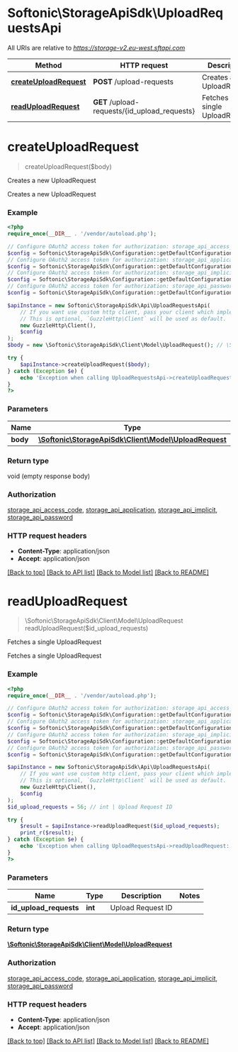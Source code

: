 # Softonic\StorageApiSdk\UploadRequestsApi

All URIs are relative to *https://storage-v2.eu-west.sftapi.com*

Method | HTTP request | Description
------------- | ------------- | -------------
[**createUploadRequest**](UploadRequestsApi.md#createUploadRequest) | **POST** /upload-requests | Creates a new UploadRequest
[**readUploadRequest**](UploadRequestsApi.md#readUploadRequest) | **GET** /upload-requests/{id_upload_requests} | Fetches a single UploadRequest


# **createUploadRequest**
> createUploadRequest($body)

Creates a new UploadRequest

Creates a new UploadRequest

### Example
```php
<?php
require_once(__DIR__ . '/vendor/autoload.php');

// Configure OAuth2 access token for authorization: storage_api_access_code
$config = Softonic\StorageApiSdk\Configuration::getDefaultConfiguration()->setAccessToken('YOUR_ACCESS_TOKEN');
// Configure OAuth2 access token for authorization: storage_api_application
$config = Softonic\StorageApiSdk\Configuration::getDefaultConfiguration()->setAccessToken('YOUR_ACCESS_TOKEN');
// Configure OAuth2 access token for authorization: storage_api_implicit
$config = Softonic\StorageApiSdk\Configuration::getDefaultConfiguration()->setAccessToken('YOUR_ACCESS_TOKEN');
// Configure OAuth2 access token for authorization: storage_api_password
$config = Softonic\StorageApiSdk\Configuration::getDefaultConfiguration()->setAccessToken('YOUR_ACCESS_TOKEN');

$apiInstance = new Softonic\StorageApiSdk\Api\UploadRequestsApi(
    // If you want use custom http client, pass your client which implements `GuzzleHttp\ClientInterface`.
    // This is optional, `GuzzleHttp\Client` will be used as default.
    new GuzzleHttp\Client(),
    $config
);
$body = new \Softonic\StorageApiSdk\Client\Model\UploadRequest(); // \Softonic\StorageApiSdk\Client\Model\UploadRequest | 

try {
    $apiInstance->createUploadRequest($body);
} catch (Exception $e) {
    echo 'Exception when calling UploadRequestsApi->createUploadRequest: ', $e->getMessage(), PHP_EOL;
}
?>
```

### Parameters

Name | Type | Description  | Notes
------------- | ------------- | ------------- | -------------
 **body** | [**\Softonic\StorageApiSdk\Client\Model\UploadRequest**](../Model/UploadRequest.md)|  | [optional]

### Return type

void (empty response body)

### Authorization

[storage_api_access_code](../../README.md#storage_api_access_code), [storage_api_application](../../README.md#storage_api_application), [storage_api_implicit](../../README.md#storage_api_implicit), [storage_api_password](../../README.md#storage_api_password)

### HTTP request headers

 - **Content-Type**: application/json
 - **Accept**: application/json

[[Back to top]](#) [[Back to API list]](../../README.md#documentation-for-api-endpoints) [[Back to Model list]](../../README.md#documentation-for-models) [[Back to README]](../../README.md)

# **readUploadRequest**
> \Softonic\StorageApiSdk\Client\Model\UploadRequest readUploadRequest($id_upload_requests)

Fetches a single UploadRequest

Fetches a single UploadRequest

### Example
```php
<?php
require_once(__DIR__ . '/vendor/autoload.php');

// Configure OAuth2 access token for authorization: storage_api_access_code
$config = Softonic\StorageApiSdk\Configuration::getDefaultConfiguration()->setAccessToken('YOUR_ACCESS_TOKEN');
// Configure OAuth2 access token for authorization: storage_api_application
$config = Softonic\StorageApiSdk\Configuration::getDefaultConfiguration()->setAccessToken('YOUR_ACCESS_TOKEN');
// Configure OAuth2 access token for authorization: storage_api_implicit
$config = Softonic\StorageApiSdk\Configuration::getDefaultConfiguration()->setAccessToken('YOUR_ACCESS_TOKEN');
// Configure OAuth2 access token for authorization: storage_api_password
$config = Softonic\StorageApiSdk\Configuration::getDefaultConfiguration()->setAccessToken('YOUR_ACCESS_TOKEN');

$apiInstance = new Softonic\StorageApiSdk\Api\UploadRequestsApi(
    // If you want use custom http client, pass your client which implements `GuzzleHttp\ClientInterface`.
    // This is optional, `GuzzleHttp\Client` will be used as default.
    new GuzzleHttp\Client(),
    $config
);
$id_upload_requests = 56; // int | Upload Request ID

try {
    $result = $apiInstance->readUploadRequest($id_upload_requests);
    print_r($result);
} catch (Exception $e) {
    echo 'Exception when calling UploadRequestsApi->readUploadRequest: ', $e->getMessage(), PHP_EOL;
}
?>
```

### Parameters

Name | Type | Description  | Notes
------------- | ------------- | ------------- | -------------
 **id_upload_requests** | **int**| Upload Request ID |

### Return type

[**\Softonic\StorageApiSdk\Client\Model\UploadRequest**](../Model/UploadRequest.md)

### Authorization

[storage_api_access_code](../../README.md#storage_api_access_code), [storage_api_application](../../README.md#storage_api_application), [storage_api_implicit](../../README.md#storage_api_implicit), [storage_api_password](../../README.md#storage_api_password)

### HTTP request headers

 - **Content-Type**: application/json
 - **Accept**: application/json

[[Back to top]](#) [[Back to API list]](../../README.md#documentation-for-api-endpoints) [[Back to Model list]](../../README.md#documentation-for-models) [[Back to README]](../../README.md)

